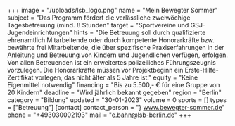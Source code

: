 +++
image = "/uploads/lsb_logo.png"
name = "Mein Bewegter Sommer"
subject = "Das Programm fördert die verlässliche zweiwöchige Tagesbetreuung (mind. 8 Stunden"
target = "Sportvereine und GSJ-Jugendeinrichtungen"
hints = "Die Betreuung soll durch qualifizierte ehrenamtlich Mitarbeitende oder durch kompetente Honorarkräfte bzw. bewährte frei Mitarbeitende, die über spezifische Praxiserfahrungen in der Anleitung und Betreuung von Kindern und Jugendlichen verfügen, erfolgen. Von allen Betreuenden ist ein erweitertes polizeiliches Führungszeugnis vorzulegen. Die Honorarkräfte müssen vor Projektbeginn ein Erste-Hilfe-Zertifikat vorlegen, das nicht älter als 5 Jahre ist."
equity = "Keine Eigenmittel notwendig"
financing = "Bis zu 5.500,- € für eine Gruppe von 20 Kindern"
deadline = "Wird jährlich bekannt gegeben"
region = "Berlin"
category = "Bildung"
updated = "30-01-2023"
volume = 0
sports = []
types = ["Betreuung"]
[contact]
contact_person = "} www.bewegter-sommer.de"
phone = "+493030002193"
mail = "e.bahn@lsb-berlin.de"
+++